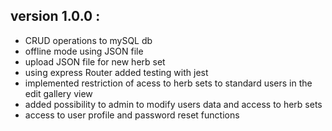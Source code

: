 
## version 1.0.0 :   
* CRUD operations to mySQL db
* offline mode using JSON file
* upload JSON file for new herb set 
* using express Router
added testing with jest
* implemented restriction of acess to herb sets to standard users in the edit gallery view
* added possibility to admin to modify users data and access to herb sets
* access to user profile and password reset functions